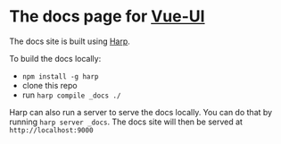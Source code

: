 
# The docs page for [Vue-UI](https://github.com/vueui/vue-ui)

The docs site is built using [Harp](https://www.npmjs.org/package/harp).

To build the docs locally:

* ```npm install -g harp```
* clone this repo
* run ```harp compile _docs ./```

Harp can also run a server to serve the docs locally. You can do that by running ```harp server _docs```.
The docs site will then be served at ```http://localhost:9000```
